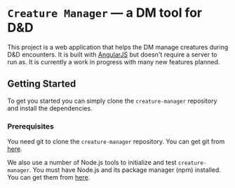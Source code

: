 # `Creature Manager` — a DM tool for D&D

This project is a web application that helps the DM manage creatures during D&D encounters.
It is built with [AngularJS][angularjs] but doesn't require a server to run as. It is currently a work in progress with many new features planned. 

## Getting Started

To get you started you can simply clone the `creature-manager` repository and install the dependencies.

### Prerequisites

You need git to clone the `creature-manager` repository. You can get git from [here][git].

We also use a number of Node.js tools to initialize and test `creature-manager`. You must have Node.js
and its package manager (npm) installed. You can get them from [here][node].

[angularjs]: https://angularjs.org/
[git]: https://git-scm.com/
[node]: https://nodejs.org/